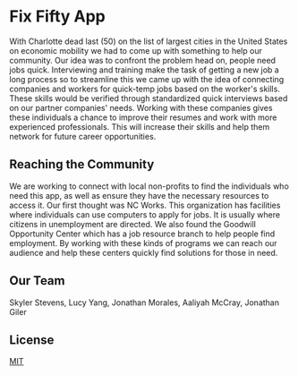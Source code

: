 # Fix Fifty App
With Charlotte dead last (50) on the list of largest cities in the United States on economic mobility we had to come up with something to help our community. Our idea was to confront the problem head on, people need jobs quick. Interviewing and training make the task of getting a new job a long process so to streamline this we came up with the idea of connecting companies and workers for quick-temp jobs based on the worker's skills. These skills would be verified through standardized quick interviews based on our partner companies' needs. Working with these companies gives these individuals a chance to improve their resumes and work with more experienced professionals. This will increase their skills and help them network for future career opportunities.

## Reaching the Community
We are working to connect with local non-profits to find the individuals who need this app, as well as ensure they have the necessary resources to access it. Our first thought was NC Works. This organization has facilities where individuals can use computers to apply for jobs. It is usually where citizens in unemployment are directed. We also found the Goodwill Opportunity Center which has a job resource branch to help people find employment. By working with these kinds of programs we can reach our audience and help these centers quickly find solutions for those in need.

## Our Team
Skyler Stevens, Lucy Yang, Jonathan Morales, Aaliyah McCray, Jonathan Giler

## License
[MIT](https://github.com/SkylerCStevens/Fix-Fifty-App/blob/master/LICENSE)